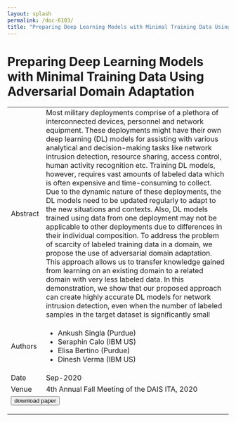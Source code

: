 ```yaml
---
layout: splash
permalink: /doc-6103/
title: "Preparing Deep Learning Models with Minimal Training Data Using Adversarial Domain Adaptation"
---
```


# Preparing Deep Learning Models with Minimal Training Data Using Adversarial Domain Adaptation

<table>
    <tbody>
    <tr>
        <td>Abstract</td>
        <td>Most military deployments comprise of a plethora of interconnected devices, personnel and network equipment. These deployments might have their own deep learning (DL) models for assisting with various analytical and decision-making tasks like network intrusion detection, resource sharing, access control, human activity recognition etc. Training DL models, however, requires vast amounts of labeled data which is often expensive and time-consuming to collect. Due to the dynamic nature of these deployments, the DL models need to be updated regularly to adapt to the new situations and contexts. Also, DL models trained using data from one deployment may not be applicable to other deployments due to differences in their individual composition. To address the problem of scarcity of labeled training data in a domain, we propose the use of adversarial domain adaptation. This approach allows us to transfer knowledge gained from learning on an existing domain to a related domain with very less labeled data. In this demonstration, we show that our proposed approach can create highly accurate DL models for network intrusion detection, even when the number of labeled samples in the target dataset is significantly small</td>
    </tr>
    <tr>
        <td>Authors</td>
        <td>
            <ul>
                <li>Ankush Singla (Purdue)</li>
                <li>Seraphin Calo (IBM US)</li>
                <li>Elisa Bertino (Purdue)</li>
                <li>Dinesh Verma (IBM US)</li>
            </ul>
        </td>
    </tr>
    <tr>
        <td>Date</td>
        <td>Sep-2020</td>
    </tr>
    <tr>
        <td>Venue</td>
        <td>4th Annual Fall Meeting of the DAIS ITA, 2020</td>
    </tr>
        <tr>
            <td colspan="2">
                <form method="get" action="https://ibm.box.com/v/doc-6103-paper">
                    <button type="submit">download paper</button>
                </form>
            </td>
        </tr>
    </tbody>
</table>
